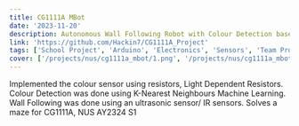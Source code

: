 ```yaml
---
title: CG1111A MBot
date: '2023-11-20'
description: Autonomous Wall Following Robot with Colour Detection based on K-Nearest Neighbours Machine Learning. Used to solve a maze
link: 'https://github.com/Hackin7/CG1111A_Project'
tags: ['School Project', 'Arduino', 'Electronics', 'Sensors', 'Team Project']
cover: ['/projects/nus/cg1111a_mbot/1.png', '/projects/nus/cg1111a_mbot/2.png']
---
```


Implemented the colour sensor using resistors, Light Dependent Resistors. Colour Detection was done using K-Nearest Neighbours Machine Learning. Wall Following was done using an ultrasonic sensor/ IR sensors.
Solves a maze for CG1111A, NUS AY2324 S1
